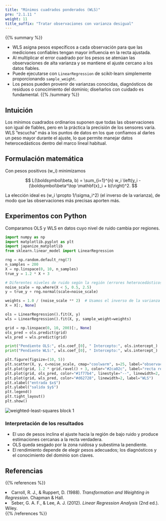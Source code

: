 ```yaml
---
title: "Mínimos cuadrados ponderados (WLS)"
pre: "2.1.11 "
weight: 11
title_suffix: "Tratar observaciones con varianza desigual"
---
```


{{% summary %}}
- WLS asigna pesos específicos a cada observación para que las mediciones confiables tengan mayor influencia en la recta ajustada.
- Al multiplicar el error cuadrado por los pesos se atenúan las observaciones de alta varianza y se mantiene el ajuste cercano a los datos fiables.
- Puede ejecutarse con `LinearRegression` de scikit-learn simplemente proporcionando `sample_weight`.
- Los pesos pueden provenir de varianzas conocidas, diagnósticos de residuos o conocimiento del dominio; diseñarlos con cuidado es fundamental.
{{% /summary %}}

## Intuición
Los mínimos cuadrados ordinarios suponen que todas las observaciones son igual de fiables, pero en la práctica la precisión de los sensores varía. WLS “escucha” más a los puntos de datos en los que confiamos al darles un peso mayor durante el ajuste, lo que permite manejar datos heterocedásticos dentro del marco lineal habitual.

## Formulación matemática
Con pesos positivos \(w_i\) minimizamos

$$
L(\boldsymbol\beta, b) = \sum_{i=1}^{n} w_i \left(y_i - (\boldsymbol\beta^\top \mathbf{x}_i + b)\right)^2.
$$

La elección ideal es \(w_i \propto 1/\sigma_i^2\) (el inverso de la varianza), de modo que las observaciones más precisas aporten más.

## Experimentos con Python
Comparamos OLS y WLS en datos cuyo nivel de ruido cambia por regiones.

```python
import numpy as np
import matplotlib.pyplot as plt
import japanize_matplotlib
from sklearn.linear_model import LinearRegression

rng = np.random.default_rng(7)
n_samples = 200
X = np.linspace(0, 10, n_samples)
true_y = 1.2 * X + 3

# Diferentes niveles de ruido según la región (errores heterocedásticos)
noise_scale = np.where(X < 5, 0.5, 2.5)
y = true_y + rng.normal(scale=noise_scale)

weights = 1.0 / (noise_scale ** 2)  # Usamos el inverso de la varianza como peso
X = X[:, None]

ols = LinearRegression().fit(X, y)
wls = LinearRegression().fit(X, y, sample_weight=weights)

grid = np.linspace(0, 10, 200)[:, None]
ols_pred = ols.predict(grid)
wls_pred = wls.predict(grid)

print("Pendiente OLS:", ols.coef_[0], " Intercepto:", ols.intercept_)
print("Pendiente WLS:", wls.coef_[0], " Intercepto:", wls.intercept_)

plt.figure(figsize=(10, 5))
plt.scatter(X, y, c=noise_scale, cmap="coolwarm", s=25, label="observaciones (color=ruido)")
plt.plot(grid, 1.2 * grid.ravel() + 3, color="#2ca02c", label="recta real")
plt.plot(grid, ols_pred, color="#1f77b4", linestyle="--", linewidth=2, label="OLS")
plt.plot(grid, wls_pred, color="#d62728", linewidth=2, label="WLS")
plt.xlabel("entrada $x$")
plt.ylabel("salida $y$")
plt.legend()
plt.tight_layout()
plt.show()
```

![weighted-least-squares block 1](/images/basic/regression/weighted-least-squares_block01.svg)

### Interpretación de los resultados
- El uso de pesos inclina el ajuste hacia la región de bajo ruido y produce estimaciones cercanas a la recta verdadera.
- OLS queda sesgado por la zona ruidosa y subestima la pendiente.
- El rendimiento depende de elegir pesos adecuados; los diagnósticos y el conocimiento del dominio son claves.

## Referencias
{{% references %}}
<li>Carroll, R. J., &amp; Ruppert, D. (1988). <i>Transformation and Weighting in Regression</i>. Chapman &amp; Hall.</li>
<li>Seber, G. A. F., &amp; Lee, A. J. (2012). <i>Linear Regression Analysis</i> (2nd ed.). Wiley.</li>
{{% /references %}}
